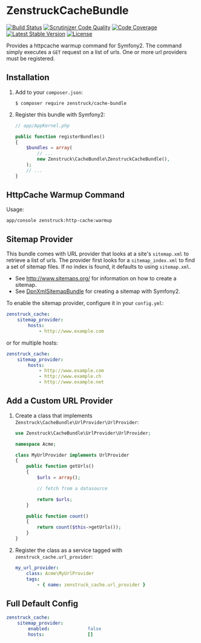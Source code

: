 # ZenstruckCacheBundle

[![Build Status](http://img.shields.io/travis/kbond/ZenstruckCacheBundle.svg?style=flat)](https://travis-ci.org/kbond/ZenstruckCacheBundle)
[![Scrutinizer Code Quality](http://img.shields.io/scrutinizer/g/kbond/ZenstruckCacheBundle.svg?style=flat)](https://scrutinizer-ci.com/g/kbond/ZenstruckCacheBundle/)
[![Code Coverage](http://img.shields.io/scrutinizer/coverage/g/kbond/ZenstruckCacheBundle.svg?style=flat)](https://scrutinizer-ci.com/g/kbond/ZenstruckCacheBundle/)
[![Latest Stable Version](http://img.shields.io/packagist/v/zenstruck/cache-bundle.svg?style=flat)](https://packagist.org/packages/zenstruck/cache-bundle)
[![License](http://img.shields.io/packagist/l/zenstruck/cache-bundle.svg?style=flat)](https://packagist.org/packages/zenstruck/cache-bundle)

Provides a httpcache warmup command for Symfony2. The command simply executes a `GET` request on a list of urls.
One or more url providers must be registered.

## Installation

1. Add to your `composer.json`:

    ```
    $ composer require zenstruck/cache-bundle
    ```

2. Register this bundle with Symfony2:

    ```php
    // app/AppKernel.php

    public function registerBundles()
    {
        $bundles = array(
            // ...
            new Zenstruck\CacheBundle\ZenstruckCacheBundle(),
        );
        // ...
    }
    ```

## HttpCache Warmup Command

Usage:

```
app/console zenstruck:http-cache:warmup
```

## Sitemap Provider

This bundle comes with URL provider that looks at a site's `sitemap.xml` to retrieve a list of urls.  The provider
first looks for a `sitemap_index.xml` to find a set of sitemap files.  If no index is found, it defaults to using
`sitemap.xml`.

* See http://www.sitemaps.org/ for information on how to create a sitemap.
* See [DpnXmlSitemapBundle](https://github.com/bjo3rnf/DpnXmlSitemapBundle) for creating a sitemap with Symfony2.

To enable the sitemap provider, configure it in your `config.yml`:

```yaml
zenstruck_cache:
    sitemap_provider:
        hosts:
            - http://www.example.com
```

or for multiple hosts:

```yaml
zenstruck_cache:
    sitemap_provider:
        hosts:
            - http://www.example.com
            - http://www.example.ch
            - http://www.example.net
```

## Add a Custom URL Provider

1. Create a class that implements `Zenstruck\CacheBundle\UrlProvider\UrlProvider`:

    ```php
    use Zenstruck\CacheBundle\UrlProvider\UrlProvider;

    namespace Acme;

    class MyUrlProvider implements UrlProvider
    {
        public function getUrls()
        {
            $urls = array();

            // fetch from a datasource

            return $urls;
        }

        public function count()
        {
            return count($this->getUrls());
        }
    }
    ```

2. Register the class as a service tagged with `zenstruck_cache.url_provider`:

    ```yaml
    my_url_provider:
        class: Acme\MyUrlProvider
        tags:
            - { name: zenstruck_cache.url_provider }
    ```

## Full Default Config

```yaml
zenstruck_cache:
    sitemap_provider:
        enabled:              false
        hosts:                []
```
